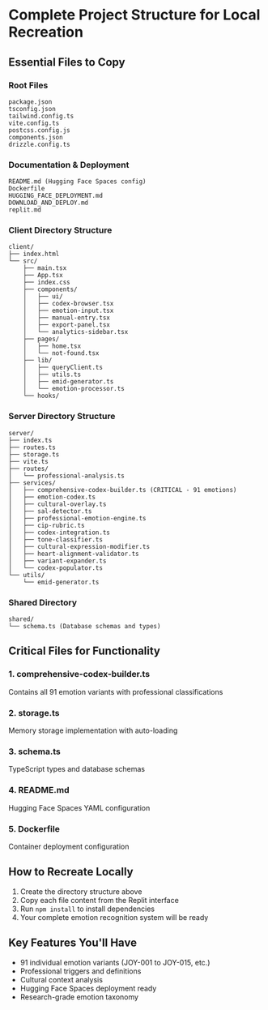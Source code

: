 # Complete Project Structure for Local Recreation

## Essential Files to Copy

### Root Files
```
package.json
tsconfig.json
tailwind.config.ts
vite.config.ts
postcss.config.js
components.json
drizzle.config.ts
```

### Documentation & Deployment
```
README.md (Hugging Face Spaces config)
Dockerfile
HUGGING_FACE_DEPLOYMENT.md
DOWNLOAD_AND_DEPLOY.md
replit.md
```

### Client Directory Structure
```
client/
├── index.html
└── src/
    ├── main.tsx
    ├── App.tsx
    ├── index.css
    ├── components/
    │   ├── ui/
    │   ├── codex-browser.tsx
    │   ├── emotion-input.tsx
    │   ├── manual-entry.tsx
    │   ├── export-panel.tsx
    │   └── analytics-sidebar.tsx
    ├── pages/
    │   ├── home.tsx
    │   └── not-found.tsx
    ├── lib/
    │   ├── queryClient.ts
    │   ├── utils.ts
    │   ├── emid-generator.ts
    │   └── emotion-processor.ts
    └── hooks/
```

### Server Directory Structure
```
server/
├── index.ts
├── routes.ts
├── storage.ts
├── vite.ts
├── routes/
│   └── professional-analysis.ts
├── services/
│   ├── comprehensive-codex-builder.ts (CRITICAL - 91 emotions)
│   ├── emotion-codex.ts
│   ├── cultural-overlay.ts
│   ├── sal-detector.ts
│   ├── professional-emotion-engine.ts
│   ├── cip-rubric.ts
│   ├── codex-integration.ts
│   ├── tone-classifier.ts
│   ├── cultural-expression-modifier.ts
│   ├── heart-alignment-validator.ts
│   ├── variant-expander.ts
│   └── codex-populator.ts
└── utils/
    └── emid-generator.ts
```

### Shared Directory
```
shared/
└── schema.ts (Database schemas and types)
```

## Critical Files for Functionality

### 1. comprehensive-codex-builder.ts
Contains all 91 emotion variants with professional classifications

### 2. storage.ts
Memory storage implementation with auto-loading

### 3. schema.ts
TypeScript types and database schemas

### 4. README.md
Hugging Face Spaces YAML configuration

### 5. Dockerfile
Container deployment configuration

## How to Recreate Locally

1. Create the directory structure above
2. Copy each file content from the Replit interface
3. Run `npm install` to install dependencies
4. Your complete emotion recognition system will be ready

## Key Features You'll Have

- 91 individual emotion variants (JOY-001 to JOY-015, etc.)
- Professional triggers and definitions
- Cultural context analysis
- Hugging Face Spaces deployment ready
- Research-grade emotion taxonomy